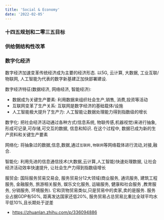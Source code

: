 ```yaml
---
title: 'Social & Economy'
date: '2022-02-05'
---
```



### 十四五规划和二零三五目标

### 供给侧结构性改革

### 数字化经济
数字经济加速变革传统经济成为主要的经济形态. 以5G, 云计算, 大数据, 工业互联/物联网, 人工智能为代表的数字新基建正加快部署建设.

数字经济特征(数据经济, 网络经济, 智能经济): 
  - 数据成为关键生产要素: 利用数据来组织社会生产,销售, 消费,投资等活动
  - 互联网变革了生产关系: 互联网是数字经济的基础载体/设施
  - 人工智能极大提升了生产力: 人工智能让数据处理能力得到指数级的增长


数字化: 把社会经济活动通过各种方式(信息系统, 物联传感,机器视觉)来进行抽象,形成可记录,可存储,可交互的数据, 信息和知识. 在这个过程中, 数据已成为新的生产资料和关键生产要素

网络化: 将抽象过的数据,信息,数据,通过`互联网,物联网`等网络载体进行流动,对接,融合.

智能化: 利用先进的信息通信技术(大数据,云计算,人工智能)快速处理数据, 让社会经济活动效率快速提升, 让社会生产力得到指数级增长


服贸会: 国际服务贸易交易会, 服务贸易分12大领域(商业服务, 通讯服务, 建筑工程服务, 金融服务, 旅游相关服务, 娱乐文化服务, 运输服务, 健康和社会服务 ,教育服务, 分销服务, 环境服务). 它和货物贸易类似,只是贸易中的卖家,卖的是服务.
服务业占据GDP有50%, 距离发达国家还低20%, 服务贸易占总贸易比重比全球平均水平低10%,且长期处于逆差

- https://zhuanlan.zhihu.com/p/336094886
